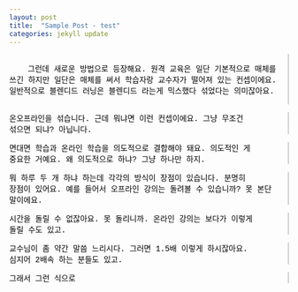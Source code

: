 ```yaml
---
layout: post
title:  "Sample Post - test"
categories: jekyll update
---
```



<div class="typewriter">
  <p>
    그런데 새로운 방법으로 등장해요. 원격 교육은 일단 기본적으로 매체를 쓰긴 하지만 일단은 매체를 써서 학습자랑 교수자가 떨어져 있는 컨셉이에요. 일반적으로 블렌디드 러닝은 블렌디드 라는게 믹스했다 섞었다는 의미잖아요. 

온오프라인을 섞습니다. 근데 뭐냐면 이런 컨셉이에요. 그냥 무조건 섞으면 되냐? 아닙니다. 

면대면 학습과 온라인 학습을 의도적으로 결합해야 돼요. 의도적인 게 중요한 거예요. 왜 의도적으로 하냐? 그냥 하나만 하지. 

뭐 하루 두 개 하냐 하는데 각각의 방식이 장점이 있습니다. 분명히 장점이 있어요. 예를 들어서 오프라인 강의는 돌려볼 수 있습니까? 못 본단 말이에요. 

시간을 돌릴 수 없잖아요. 못 돌리니까. 온라인 강의는 보다가 이렇게 돌릴 수도 있고. 

교수님이 좀 약간 말씀 느리시다. 그러면 1.5배 이렇게 하시잖아요. 심지어 2배속 하는 분들도 있고.

그래서 그런 식으로
  </p>
</div>

<style>
@keyframes typing {
  from { width: 0 }
  to { width: 100% }
}
@keyframes blink {
  50% { border-color: transparent }
}

.typewriter p {
  font-family: 'Courier New', monospace;
  border-right: 0.15em solid #ccc;
  white-space: pre-wrap;
  word-break: break-word; 
  width: 100%;
  animation:
    typing 3s steps(30, end) forwards,
  font-size: 1.2rem;
  color: black;
}
</style>
